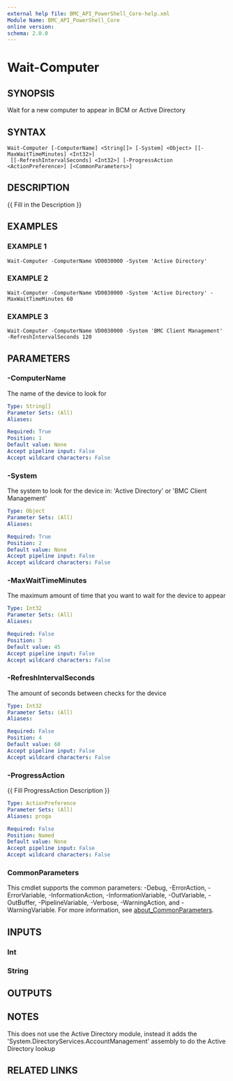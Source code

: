 ```yaml
---
external help file: BMC_API_PowerShell_Core-help.xml
Module Name: BMC_API_PowerShell_Core
online version:
schema: 2.0.0
---
```


# Wait-Computer

## SYNOPSIS
Wait for a new computer to appear in BCM or Active Directory

## SYNTAX

```
Wait-Computer [-ComputerName] <String[]> [-System] <Object> [[-MaxWaitTimeMinutes] <Int32>]
 [[-RefreshIntervalSeconds] <Int32>] [-ProgressAction <ActionPreference>] [<CommonParameters>]
```

## DESCRIPTION
{{ Fill in the Description }}

## EXAMPLES

### EXAMPLE 1
```
Wait-Computer -ComputerName VD0030000 -System 'Active Directory'
```

### EXAMPLE 2
```
Wait-Computer -ComputerName VD0030000 -System 'Active Directory' -MaxWaitTimeMinutes 60
```

### EXAMPLE 3
```
Wait-Computer -ComputerName VD0030000 -System 'BMC Client Management' -RefreshIntervalSeconds 120
```

## PARAMETERS

### -ComputerName
The name of the device to look for

```yaml
Type: String[]
Parameter Sets: (All)
Aliases:

Required: True
Position: 1
Default value: None
Accept pipeline input: False
Accept wildcard characters: False
```

### -System
The system to look for the device in: 'Active Directory' or 'BMC Client Management'

```yaml
Type: Object
Parameter Sets: (All)
Aliases:

Required: True
Position: 2
Default value: None
Accept pipeline input: False
Accept wildcard characters: False
```

### -MaxWaitTimeMinutes
The maximum amount of time that you want to wait for the device to appear

```yaml
Type: Int32
Parameter Sets: (All)
Aliases:

Required: False
Position: 3
Default value: 45
Accept pipeline input: False
Accept wildcard characters: False
```

### -RefreshIntervalSeconds
The amount of seconds between checks for the device

```yaml
Type: Int32
Parameter Sets: (All)
Aliases:

Required: False
Position: 4
Default value: 60
Accept pipeline input: False
Accept wildcard characters: False
```

### -ProgressAction
{{ Fill ProgressAction Description }}

```yaml
Type: ActionPreference
Parameter Sets: (All)
Aliases: proga

Required: False
Position: Named
Default value: None
Accept pipeline input: False
Accept wildcard characters: False
```

### CommonParameters
This cmdlet supports the common parameters: -Debug, -ErrorAction, -ErrorVariable, -InformationAction, -InformationVariable, -OutVariable, -OutBuffer, -PipelineVariable, -Verbose, -WarningAction, and -WarningVariable. For more information, see [about_CommonParameters](http://go.microsoft.com/fwlink/?LinkID=113216).

## INPUTS

### Int
### String
## OUTPUTS

## NOTES
This does not use the Active Directory module, instead it adds the 'System.DirectoryServices.AccountManagement' assembly to do the Active Directory lookup

## RELATED LINKS
